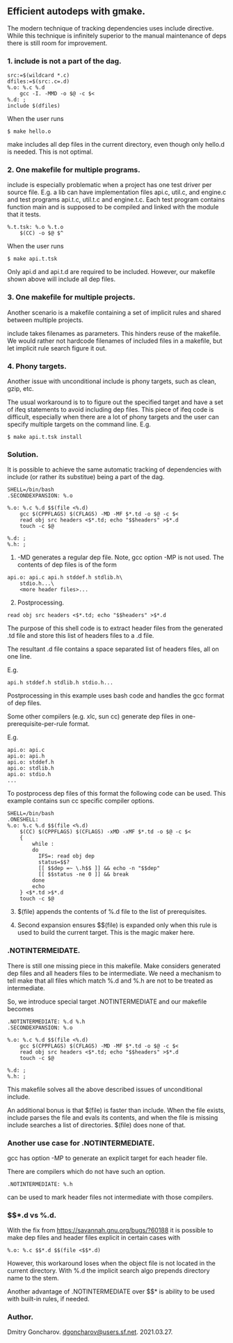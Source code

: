 ## Efficient autodeps with gmake.


The modern technique of tracking dependencies uses include directive.  While
this technique is infinitely superior to the manual maintenance of deps there
is still room for improvement.


### 1. include is not a part of the dag.


```
src:=$(wildcard *.c)
dfiles:=$(src:.c=.d)
%.o: %.c %.d
	gcc -I. -MMD -o $@ -c $<
%.d: ;
include $(dfiles)
```

When the user runs

```
$ make hello.o
```

make includes all dep files in the current directory, even though only hello.d
is needed. This is not optimal.



### 2. One makefile for multiple programs.

include is especially problematic when a project has one test driver per
source file. E.g. a lib can have implementation files api.c, util.c, and
engine.c and test programs api.t.c, util.t.c and engine.t.c. Each test program
contains function main and is supposed to be compiled and linked with the
module that it tests.


```
%.t.tsk: %.o %.t.o
	$(CC) -o $@ $^
```

When the user runs

```
$ make api.t.tsk
```

Only api.d and api.t.d are required to be included. However, our makefile shown
above will include all dep files.



### 3. One makefile for multiple projects.

Another scenario is a makefile containing a set of implicit rules and shared
between multiple projects.

include takes filenames as parameters. This hinders reuse of the makefile. We
would rather not hardcode filenames of included files in a makefile, but let
implicit rule search figure it out. 



### 4. Phony targets.

Another issue with unconditional include is phony targets, such as clean, gzip,
etc.

The usual workaround is to to figure out the specified target and have a set of
ifeq statements to avoid including dep files. This piece of ifeq code
is difficult, especially when there are a lot of phony targets and the user
can specify multiple targets on the command line. E.g.

```
$ make api.t.tsk install
```



### Solution.

It is possible to achieve the same automatic tracking of dependencies with
include (or rather its substitue) being a part of the dag.


```
SHELL=/bin/bash
.SECONDEXPANSION: %.o

%.o: %.c %.d $$(file <%.d)
	gcc $(CPPFLAGS) $(CFLAGS) -MD -MF $*.td -o $@ -c $<
	read obj src headers <$*.td; echo "$$headers" >$*.d
	touch -c $@

%.d: ;
%.h: ;
```

1. -MD generates a regular dep file.
Note, gcc option -MP is not used. The contents of dep files is of the form

```
api.o: api.c api.h stddef.h stdlib.h\
    stdio.h...\
    <more header files>...
```

2. Postprocessing.

```
read obj src headers <$*.td; echo "$$headers" >$*.d
```

The purpose of this shell code is to extract header files from the generated
.td file and store this list of headers files to a .d file.

The resultant .d file contains a space separated list of headers files, all on
one line.

E.g.

```
api.h stddef.h stdlib.h stdio.h...
```

Postprocessing in this example uses bash code and handles the gcc format of dep
files.

Some other compilers (e.g. xlc, sun cc) generate dep files in
one-prerequisite-per-rule format.

E.g.

```
api.o: api.c
api.o: api.h
api.o: stddef.h
api.o: stdlib.h
api.o: stdio.h
...
```

To postprocess dep files of this format the following code can be used.
This example contains sun cc specific compiler options.

```
SHELL=/bin/bash
.ONESHELL:
%.o: %.c %.d $$(file <%.d)
	$(CC) $(CPPFLAGS) $(CFLAGS) -xMD -xMF $*.td -o $@ -c $<
	{
		while :
		do
		  IFS=: read obj dep
		  status=$$?
		  [[ $$dep =~ \.h$$ ]] && echo -n "$$dep"
		  [[ $$status -ne 0 ]] && break
		done
		echo
	} <$*.td >$*.d
	touch -c $@
```

3. $(file) appends the contents of %.d file to the list of prerequisites.


4. Second expansion ensures $$(file) is expanded only when this rule is used to build
the current target. This is the magic maker here.



### .NOTINTERMEIDATE.

There is still one missing piece in this makefile. Make considers generated dep
files and all headers files to be intermediate.  We need a mechanism to tell
make that all files which match %.d and %.h are not to be treated as
intermediate.


So, we introduce special target .NOTINTERMEDIATE and our makefile becomes


```
.NOTINTERMEDIATE: %.d %.h
.SECONDEXPANSION: %.o

%.o: %.c %.d $$(file <%.d)
	gcc $(CPPFLAGS) $(CFLAGS) -MD -MF $*.td -o $@ -c $<
	read obj src headers <$*.td; echo "$$headers" >$*.d
	touch -c $@

%.d: ;
%.h: ;
```


This makefile solves all the above described issues of unconditional include.


An additional bonus is that $(file) is faster than include. When the file
exists, include parses the file and evals its contents, and when the file is
missing include searches a list of directories. $(file) does none of that.


### Another use case for .NOTINTERMEDIATE.

gcc has option -MP to generate an explicit target for each header file.

There are compilers which do not have such an option.

```
.NOTINTERMEDIATE: %.h
```

can be used to mark header files not intermediate with those compilers.


### $$*.d vs %.d.

With the fix from https://savannah.gnu.org/bugs/?60188 it is possible to make
dep files and header files explicit in certain cases with


```
%.o: %.c $$*.d $$(file <$$*.d)
```

However, this workaround loses when the object file is not located in the
current directory. With %.d the implicit search algo prepends directory name to
the stem.


Another advantage of .NOTINTERMEDIATE over $$* is ability to be used with
built-in rules, if needed.



### Author.

Dmitry Goncharov.
dgoncharov@users.sf.net.
2021.03.27.
